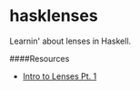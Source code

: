 hasklenses
==========

Learnin' about lenses in Haskell. 

####Resources
- [Intro to Lenses Pt. 1](http://blog.jakubarnold.cz/2014/07/14/lens-tutorial-introduction-part-1.html)